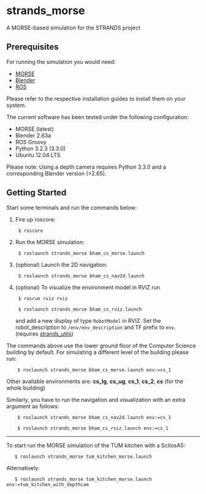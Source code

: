 strands_morse
=============

A MORSE-based simulation for the STRANDS project

Prerequisites
-------------

For running the simulation you would need:

* [MORSE](http://www.openrobots.org/morse/doc/latest/user/installation.html) 
* [Blender](http://www.blender.org/download/get-blender/)
* [ROS](http://www.ros.org/wiki/ROS/Installation)

Please refer to the respective installation guides to install them on your system. 

The current software has been tested under the following configuration:

* MORSE (latest)
* Blender 2.63a
* ROS Groovy
* Python 3.2.3 (3.3.0)
* Ubuntu 12.04 LTS

Please note: Using a depth camera requires Python 3.3.0 and a corresponding Blender version (>2.65). 

Getting Started
---------------

Start some terminals and run the commands below:

1. Fire up roscore:
   
        $ roscore
       
2. Run the MORSE simulation:
      
        $ roslaunch strands_morse bham_cs_morse.launch
      
3. (optional) Launch the 2D navigation:

        $ roslaunch strands_morse bham_cs_nav2d.launch

4. (optional) To visualize the environment model in RVIZ run 

        $ rosrun rviz rviz
      
        $ roslaunch strands_morse bham_cs_rviz.launch
        
   and add a new display of type `RobotModel` in RVIZ. Set the robot_description to
   `/env/env_description` and TF prefix to `env`. (requires [strands_utils](https://github.com/strands-project/strands_utils))

The commands above use the lower ground floor of the Computer Science building
by default. For simulating a different level of the building please run:

        $ roslaunch strands_morse bham_cs_morse.launch env:=cs_1

   Other available environments are: <strong>cs_lg</strong>, <strong>cs_ug</strong>, <strong>cs_1</strong>, <strong>cs_2</strong>, <strong>cs</strong> (for the whole building)

   Similarly, you have to run the navigation and visualization with an extra argument as follows:

        $ roslaunch strands_morse bham_cs_nav2d.launch env:=cs_1               

        $ roslaunch strands_morse bham_cs_rviz.launch env:=cs_1
   
-----------------

To start run the MORSE simulation of the TUM kitchen with a ScitosA5:
      
       $ roslaunch strands_morse tum_kitchen_morse.launch

  Alternatively:

       $ roslaunch strands_morse tum_kitchen_morse.launch env:=tum_kitchen_with_depthcam


